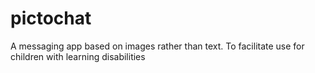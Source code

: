 # pictochat
A messaging app based on images rather than text. To facilitate use for children with learning disabilities 

